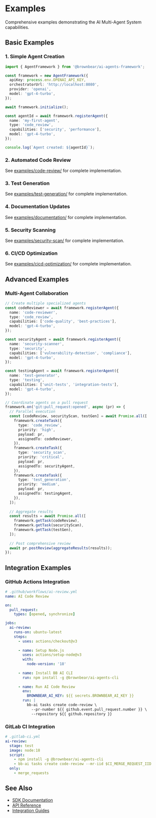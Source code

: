 # Examples

Comprehensive examples demonstrating the AI Multi-Agent System capabilities.

## Basic Examples

### 1. Simple Agent Creation

```typescript
import { AgentFramework } from '@brownbear/ai-agents-framework';

const framework = new AgentFramework({
  apiKey: process.env.OPENAI_API_KEY,
  orchestratorUrl: 'http://localhost:8080',
  provider: 'openai',
  model: 'gpt-4-turbo',
});

await framework.initialize();

const agentId = await framework.registerAgent({
  name: 'my-first-agent',
  type: 'code_review',
  capabilities: ['security', 'performance'],
  model: 'gpt-4-turbo',
});

console.log(`Agent created: ${agentId}`);
```

### 2. Automated Code Review

See [examples/code-review/](../examples/code-review/) for complete implementation.

### 3. Test Generation

See [examples/test-generation/](../examples/test-generation/) for complete implementation.

### 4. Documentation Updates

See [examples/documentation/](../examples/documentation/) for complete implementation.

### 5. Security Scanning

See [examples/security-scan/](../examples/security-scan/) for complete implementation.

### 6. CI/CD Optimization

See [examples/cicd-optimization/](../examples/cicd-optimization/) for complete implementation.

## Advanced Examples

### Multi-Agent Collaboration

```typescript
// Create multiple specialized agents
const codeReviewer = await framework.registerAgent({
  name: 'code-reviewer',
  type: 'code_review',
  capabilities: ['code-quality', 'best-practices'],
  model: 'gpt-4-turbo',
});

const securityAgent = await framework.registerAgent({
  name: 'security-scanner',
  type: 'security',
  capabilities: ['vulnerability-detection', 'compliance'],
  model: 'gpt-4-turbo',
});

const testingAgent = await framework.registerAgent({
  name: 'test-generator',
  type: 'testing',
  capabilities: ['unit-tests', 'integration-tests'],
  model: 'gpt-4-turbo',
});

// Coordinate agents on a pull request
framework.on('git:pull_request:opened', async (pr) => {
  // Parallel execution
  const [codeReview, securityScan, testGen] = await Promise.all([
    framework.createTask({
      type: 'code_review',
      priority: 'high',
      payload: pr,
      assignedTo: codeReviewer,
    }),
    framework.createTask({
      type: 'security_scan',
      priority: 'critical',
      payload: pr,
      assignedTo: securityAgent,
    }),
    framework.createTask({
      type: 'test_generation',
      priority: 'medium',
      payload: pr,
      assignedTo: testingAgent,
    }),
  ]);
  
  // Aggregate results
  const results = await Promise.all([
    framework.getTask(codeReview),
    framework.getTask(securityScan),
    framework.getTask(testGen),
  ]);
  
  // Post comprehensive review
  await pr.postReview(aggregateResults(results));
});
```

## Integration Examples

### GitHub Actions Integration

```yaml
# .github/workflows/ai-review.yml
name: AI Code Review

on:
  pull_request:
    types: [opened, synchronize]

jobs:
  ai-review:
    runs-on: ubuntu-latest
    steps:
      - uses: actions/checkout@v3
      
      - name: Setup Node.js
        uses: actions/setup-node@v3
        with:
          node-version: '18'
      
      - name: Install BB AI CLI
        run: npm install -g @brownbear/ai-agents-cli
      
      - name: Run AI Code Review
        env:
          BROWNBEAR_AI_KEY: ${{ secrets.BROWNBEAR_AI_KEY }}
        run: |
          bb-ai tasks create code-review \
            --pr-number ${{ github.event.pull_request.number }} \
            --repository ${{ github.repository }}
```

### GitLab CI Integration

```yaml
# .gitlab-ci.yml
ai-review:
  stage: test
  image: node:18
  script:
    - npm install -g @brownbear/ai-agents-cli
    - bb-ai tasks create code-review --mr-iid $CI_MERGE_REQUEST_IID
  only:
    - merge_requests
```

## See Also

- [SDK Documentation](../sdk/)
- [API Reference](../api/)
- [Integration Guides](../integration/)
